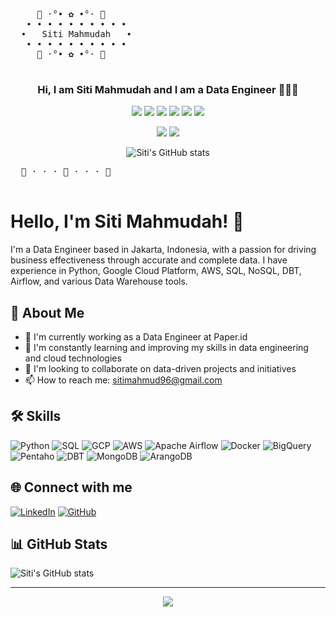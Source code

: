 <!-- Banner dengan ASCII art sakura dan emoji -->
<p align="center">
  <pre>
     🌸 ·°• ✿ •°· 🌸
   ∙ ∙ ∙ ∙ ∙ ∙ ∙ ∙ ∙ ∙
  ∙   Siti Mahmudah   ∙
   ∙ ∙ ∙ ∙ ∙ ∙ ∙ ∙ ∙ ∙
     🌸 ·°• ✿ •°· 🌸
  </pre>
</p>

<h3 align="center">Hi, I am Siti Mahmudah and I am a Data Engineer 👩‍💻✨</h3>

<p align="center">
  <img src="https://img.shields.io/badge/-SQL-4479A1?style=for-the-badge&logo=MySQL&logoColor=white" />
  <img src="https://img.shields.io/badge/-Python-3776AB?style=for-the-badge&logo=Python&logoColor=white" />
  <img src="https://img.shields.io/badge/-GCP-4285F4?style=for-the-badge&logo=google-cloud&logoColor=white" />
  <img src="https://img.shields.io/badge/-Airflow-017CEE?style=for-the-badge&logo=Apache%20Airflow&logoColor=white" />
  <img src="https://img.shields.io/badge/-DBT-FF694B?style=for-the-badge&logo=dbt&logoColor=white" />
  <img src="https://img.shields.io/badge/-NoSQL-4DB33D?style=for-the-badge&logo=MongoDB&logoColor=white" />
</p>

<p align="center">
  <a href="https://www.linkedin.com/in/sitimahmudah/"><img src="https://img.shields.io/badge/-LinkedIn-0077B5?style=for-the-badge&logo=LinkedIn&logoColor=white" /></a>
  <a href="https://github.com/dailyaqila"><img src="https://img.shields.io/badge/-GitHub-181717?style=for-the-badge&logo=GitHub&logoColor=white" /></a>
</p>

<p align="center">
  <img src="https://github-readme-stats.vercel.app/api?username=dailyaqila&show_icons=true&theme=buefy" alt="Siti's GitHub stats" />
</p>

<p align="center">
  <pre>
  🌸 · · · 🌼 · · · 🌸
  </pre>
</p>


# Hello, I'm Siti Mahmudah! 👋

I'm a Data Engineer based in Jakarta, Indonesia, with a passion for driving business effectiveness through accurate and complete data. I have experience in Python, Google Cloud Platform, AWS, SQL, NoSQL, DBT, Airflow, and various Data Warehouse tools.

## 🚀 About Me

- 🔭 I'm currently working as a Data Engineer at Paper.id
- 🌱 I'm constantly learning and improving my skills in data engineering and cloud technologies
- 👯 I'm looking to collaborate on data-driven projects and initiatives
- 📫 How to reach me: sitimahmud96@gmail.com

## 🛠️ Skills

![Python](https://img.shields.io/badge/-Python-3776AB?style=flat-square&logo=Python&logoColor=white)
![SQL](https://img.shields.io/badge/-SQL-4479A1?style=flat-square&logo=MySQL&logoColor=white)
![GCP](https://img.shields.io/badge/-Google%20Cloud%20Platform-4285F4?style=flat-square&logo=google-cloud&logoColor=white)
![AWS](https://img.shields.io/badge/-Amazon%20AWS-232F3E?style=flat-square&logo=amazon-aws)
![Apache Airflow](https://img.shields.io/badge/-Apache%20Airflow-017CEE?style=flat-square&logo=Apache%20Airflow&logoColor=white)
![Docker](https://img.shields.io/badge/-Docker-2496ED?style=flat-square&logo=docker&logoColor=white)
![BigQuery](https://img.shields.io/badge/-BigQuery-4285F4?style=flat-square&logo=google-cloud&logoColor=white)
![Pentaho](https://img.shields.io/badge/-Pentaho-0E3D59?style=flat-square)
![DBT](https://img.shields.io/badge/-DBT-FF694B?style=flat-square&logo=dbt&logoColor=white)
![MongoDB](https://img.shields.io/badge/-MongoDB-47A248?style=flat-square&logo=mongodb&logoColor=white)
![ArangoDB](https://img.shields.io/badge/-ArangoDB-DDE072?style=flat-square&logo=arangodb&logoColor=black)

## 🌐 Connect with me

[![LinkedIn](https://img.shields.io/badge/-LinkedIn-0077B5?style=flat-square&logo=LinkedIn&logoColor=white)](https://www.linkedin.com/in/sitimahmudah/)
[![GitHub](https://img.shields.io/badge/-GitHub-181717?style=flat-square&logo=GitHub&logoColor=white)](https://github.com/dailyimah)

## 📊 GitHub Stats

![Siti's GitHub stats](https://github-readme-stats.vercel.app/api?username=dailyimah&show_icons=true&theme=radical)

---

<p align="center">
  <img src="https://capsule-render.vercel.app/api?type=waving&color=gradient&height=100&section=footer" />
</p>

